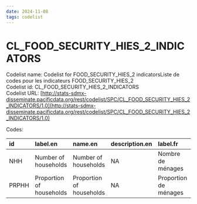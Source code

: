 ```yaml
---
date: 2024-11-08
tags: codelist
---
```


# CL_FOOD_SECURITY_HIES_2_INDICATORS

Codelist name: Codelist for FOOD_SECURITY_HIES_2 indicatorsListe de codes pour les indicateurs FOOD_SECURITY_HIES_2  
Codelist id: CL_FOOD_SECURITY_HIES_2_INDICATORS  
Codelist URL: [http://stats-sdmx-disseminate.pacificdata.org/rest/codelist/SPC/CL_FOOD_SECURITY_HIES_2_INDICATORS/1.0](http://stats-sdmx-disseminate.pacificdata.org/rest/codelist/SPC/CL_FOOD_SECURITY_HIES_2_INDICATORS/1.0)  

Codes:  

|id    |label.en                 |name.en                  |description.en |label.fr              |name.fr               |description.fr |
|:-----|:------------------------|:------------------------|:--------------|:---------------------|:---------------------|:--------------|
|NHH   |Number of households     |Number of households     |NA             |Nombre de ménages     |Nombre de ménages     |NA             |
|PRPHH |Proportion of households |Proportion of households |NA             |Proportion de ménages |Proportion de ménages |NA             |
